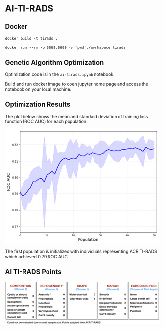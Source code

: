# AI-TI-RADS

## Docker

```
docker build -t tirads .
```

```
docker run --rm -p 8889:8889 -v `pwd`:/workspace tirads
```

## Genetic Algorithm Optimization

Optimization code is in the `ai-tirads.ipynb` notebook.

Build and run docker image to open jupyter home page and access the notebook on your local machine.

## Optimization Results

The plot below shows the mean and standard deviation of training loss function (ROC AUC) for each population.

![Optimization](./optimization.png)

The first population is initialized with individuals representing ACR TI-RADS which achieved 0.79 ROC AUC.

## AI TI-RADS Points

![AI TI-RADS](./ai-tirads.jpeg)

